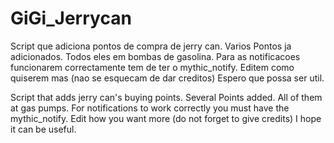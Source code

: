 # GiGi_Jerrycan

Script que adiciona pontos de compra de jerry can.
Varios Pontos ja adicionados. 
Todos eles em bombas de gasolina.
Para as notificacoes funcionarem correctamente tem de ter o mythic_notify.
Editem como quiserem mas (nao se esquecam de dar creditos)
Espero que possa ser util.

Script that adds jerry can's buying points.
Several Points added.
All of them at gas pumps.
For notifications to work correctly you must have the mythic_notify.
Edit how you want more (do not forget to give credits)
I hope it can be useful.
